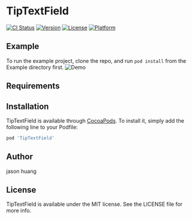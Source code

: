 # TipTextField

[![CI Status](https://img.shields.io/travis/chinesejian/TipTextField.svg?style=flat)](https://travis-ci.org/chinesejian/TipTextField)
[![Version](https://img.shields.io/cocoapods/v/TipTextField.svg?style=flat)](https://cocoapods.org/pods/TipTextField)
[![License](https://img.shields.io/cocoapods/l/TipTextField.svg?style=flat)](https://cocoapods.org/pods/TipTextField)
[![Platform](https://img.shields.io/cocoapods/p/TipTextField.svg?style=flat)](https://cocoapods.org/pods/TipTextField)

## Example

To run the example project, clone the repo, and run `pod install` from the Example directory first.
![Demo](https://github.com/chinesejian/TipTextField/blob/master/TipTextField.gif?raw=true)

## Requirements

## Installation

TipTextField is available through [CocoaPods](https://cocoapods.org). To install
it, simply add the following line to your Podfile:

```ruby
pod 'TipTextField'
```

## Author

jason huang

## License

TipTextField is available under the MIT license. See the LICENSE file for more info.
